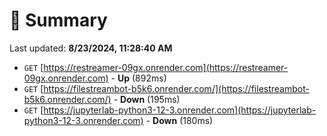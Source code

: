 # 📖 Summary
Last updated: **8/23/2024, 11:28:40 AM**

- `GET` [https://restreamer-09gx.onrender.com](https://restreamer-09gx.onrender.com) - **Up** (892ms)
- `GET` [https://filestreambot-b5k6.onrender.com/](https://filestreambot-b5k6.onrender.com/) - **Down** (195ms)
- `GET` [https://jupyterlab-python3-12-3.onrender.com](https://jupyterlab-python3-12-3.onrender.com) - **Down** (180ms)
